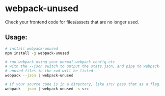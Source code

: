 # webpack-unused

Check your frontend code for files/assets that are no longer used.

## Usage:

```bash
# install webpack-unused
npm install -g webpack-unused

# run webpack using your normal webpack config etc
# with the --json switch to output the stats.json, and pipe to webpack-unused
# unused files in the cwd will be listed
webpack --json | webpack-unused

# if your source code is in a directory, like src/ pass that as a flag:
webpack --json | webpack-unused -s src
```
